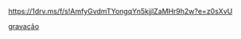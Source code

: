 https://1drv.ms/f/s!AmfyGvdmTYongqYn5kjjlZaMHr9h2w?e=z0sXvU

[gravação](https://youtu.be/Uc-rxXDBU6I)